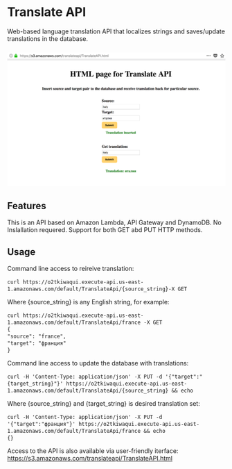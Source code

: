 # Translate API
  Web-based language translation API that localizes strings and saves/update translations in the database.
###
   ![alt text](https://raw.githubusercontent.com/kagishev/TranslateApi/master/TranslateAPI.png)
## Features
  This is an API based on Amazon Lambda, API Gateway and DynamoDB. No Inslallation requered. Support for both GET abd PUT HTTP methods. 
## Usage
  Command line access to reireive translation:
  ```
  curl https://o2tkiwaqui.execute-api.us-east-1.amazonaws.com/default/TranslateApi/{source_string}-X GET
  ```
  Where {source_string} is any English string, for example:
  ```
  curl https://o2tkiwaqui.execute-api.us-east-1.amazonaws.com/default/TranslateApi/france -X GET
{
  "source": "france",
  "target": "франция"
}
  ```
  Command line access to update the database with translations:
  ```
  curl -H 'Content-Type: application/json' -X PUT -d '{"target":"{target_string}"}' https://o2tkiwaqui.execute-api.us-east-1.amazonaws.com/default/TranslateApi/{source_string} && echo
  ```
  Where {source_string} and {target_string} is desired translation set:
  ```
  curl -H 'Content-Type: application/json' -X PUT -d '{"target":"франция"}' https://o2tkiwaqui.execute-api.us-east-1.amazonaws.com/default/TranslateApi/france && echo
{}
  ```

Access to the API is also available via user-friendly iterface:
https://s3.amazonaws.com/translateapi/TranslateAPI.html
